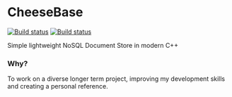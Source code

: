 # CheeseBase

[![Build status](https://ci.appveyor.com/api/projects/status/me386u09otk6xmjc?svg=true)](https://ci.appveyor.com/project/mcheese/cheesebase)
[![Build status](https://travis-ci.org/mcheese/cheesebase.svg)](https://travis-ci.org/mcheese/cheesebase)

Simple lightweight NoSQL Document Store in modern C++

### Why?
To work on a diverse longer term project, improving my development skills and creating a personal reference.
